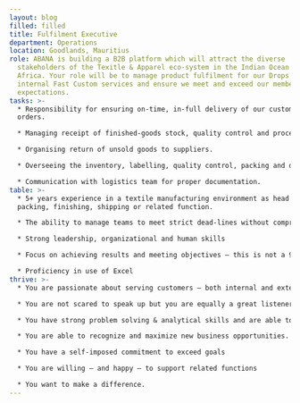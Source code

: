 ```yaml
---
layout: blog
filled: filled
title: Fulfilment Executive
department: Operations
location: Goodlands, Mauritius
role: ABANA is building a B2B platform which will attract the diverse
  stakeholders of the Texitle & Apparel eco-system in the Indian Ocean and
  Africa. Your role will be to manage product fulfilment for our Drops &
  internal Fast Custom services and ensure we meet and exceed our members’
  expectations.
tasks: >-
  * Responsibility for ensuring on-time, in-full delivery of our customer
  orders.

  * Managing receipt of finished-goods stock, quality control and processing of customer orders for delivery.

  * Organising return of unsold goods to suppliers.

  * Overseeing the inventory, labelling, quality control, packing and despatch functions & teams.

  * Communication with logistics team for proper documentation.
table: >-
  * 5+ years experience in a textile manufacturing environment as head of
  packing, finishing, shipping or related function.

  * The ability to manage teams to meet strict dead-lines without compromising customer satisfaction.

  * Strong leadership, organizational and human skills

  * Focus on achieving results and meeting objectives – this is not a 9-5 job.

  * Proficiency in use of Excel
thrive: >-
  * You are passionate about serving customers – both internal and external.

  * You are not scared to speak up but you are equally a great listener

  * You have strong problem solving & analytical skills and are able to bring solutions that deliver real business value.

  * You are able to recognize and maximize new business opportunities.

  * You have a self-imposed commitment to exceed goals

  * You are willing – and happy – to support related functions

  * You want to make a difference.
---
```

